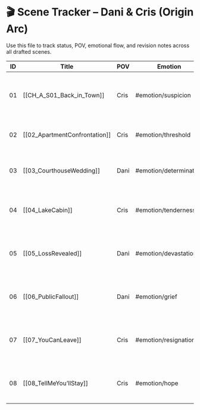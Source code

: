# 🎬 Scene Tracker – Dani & Cris (Origin Arc)

Use this file to track status, POV, emotional flow, and revision notes across all drafted scenes.

| ID | Title | POV | Emotion | Status | Arc(s) | Notes |
|----|-----------------------------|------|----------------|--------|--------|---------------------------------------------|
| 01 | [[CH_A_S01_Back_in_Town]] | Cris | #emotion/suspicion | #done | Dani, Cris | Strong opener; check timing of father's confession |
| 02 | [[02_ApartmentConfrontation]] | Cris | #emotion/threshold | #done | Dani, Cris | Add more resistance from Dani at midpoint |
| 03 | [[03_CourthouseWedding]] | Dani | #emotion/determination | #done | Dani, Cris | Good tonal contrast—add weather detail |
| 04 | [[04_LakeCabin]] | Cris | #emotion/tenderness | #done | Dani, Cris | Very quiet—consider deepening inner monologue |
| 05 | [[05_LossRevealed]] | Dani | #emotion/devastation | #done | Dani | Core emotional scene; might want 1–2 lines from Cris |
| 06 | [[06_PublicFallout]] | Dani | #emotion/grief | #done | Dani | Consider cutting flashback—tighten dialogue |
| 07 | [[07_YouCanLeave]] | Cris | #emotion/resignation | #done | Dani, Cris | Cris’s refusal is great—make it linger longer |
| 08 | [[08_TellMeYou’llStay]] | Cris | #emotion/hope | #done | Dani, Cris | Excellent end beat; maybe one last Dani line? |

